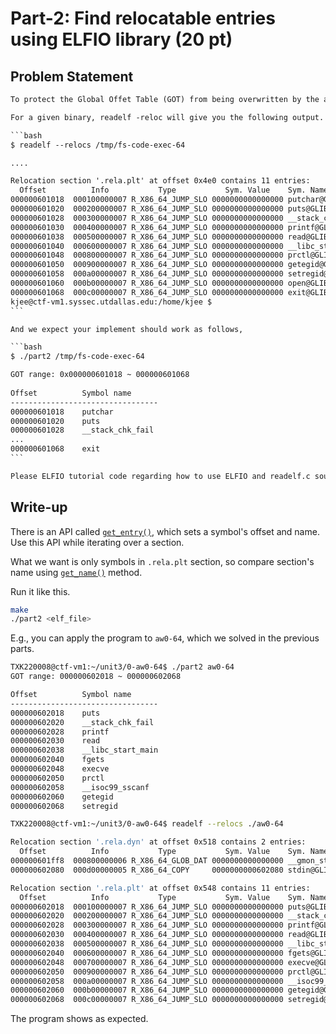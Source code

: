 # Part-2: Find relocatable entries using ELFIO library (20 pt)

## Problem Statement

````txt
To protect the Global Offet Table (GOT) from being overwritten by the attacker, you first need to identify the section and memory address range. In this part, you will extend ELFIO to get a list of GOT entries and their address (Relocation Offset). We expect you to implement readelf -reloc so that list of GOT entries and their address at runtime.

For a given binary, readelf -reloc will give you the following output.

```bash
$ readelf --relocs /tmp/fs-code-exec-64

....

Relocation section '.rela.plt' at offset 0x4e0 contains 11 entries:
  Offset          Info           Type           Sym. Value    Sym. Name + Addend
000000601018  000100000007 R_X86_64_JUMP_SLO 0000000000000000 putchar@GLIBC_2.2.5 + 0
000000601020  000200000007 R_X86_64_JUMP_SLO 0000000000000000 puts@GLIBC_2.2.5 + 0
000000601028  000300000007 R_X86_64_JUMP_SLO 0000000000000000 __stack_chk_fail@GLIBC_2.4 + 0
000000601030  000400000007 R_X86_64_JUMP_SLO 0000000000000000 printf@GLIBC_2.2.5 + 0
000000601038  000500000007 R_X86_64_JUMP_SLO 0000000000000000 read@GLIBC_2.2.5 + 0
000000601040  000600000007 R_X86_64_JUMP_SLO 0000000000000000 __libc_start_main@GLIBC_2.2.5 + 0
000000601048  000800000007 R_X86_64_JUMP_SLO 0000000000000000 prctl@GLIBC_2.2.5 + 0
000000601050  000900000007 R_X86_64_JUMP_SLO 0000000000000000 getegid@GLIBC_2.2.5 + 0
000000601058  000a00000007 R_X86_64_JUMP_SLO 0000000000000000 setregid@GLIBC_2.2.5 + 0
000000601060  000b00000007 R_X86_64_JUMP_SLO 0000000000000000 open@GLIBC_2.2.5 + 0
000000601068  000c00000007 R_X86_64_JUMP_SLO 0000000000000000 exit@GLIBC_2.2.5 + 0
kjee@ctf-vm1.syssec.utdallas.edu:/home/kjee $
```

And we expect your implement should work as follows,

```bash
$ ./part2 /tmp/fs-code-exec-64

GOT range: 0x000000601018 ~ 000000601068
 
Offset          Symbol name      
---------------------------------
000000601018    putchar
000000601020    puts
000000601028    __stack_chk_fail
...
000000601068    exit
```

Please ELFIO tutorial code regarding how to use ELFIO and readelf.c source to confirm how to find relocs entries and get their addresses.
````

## Write-up

There is an API called [`get_entry()`](https://github.com/serge1/ELFIO/blob/main/elfio/elfio_relocation.hpp#L122), which sets a symbol's offset and name. Use this API while iterating over a section.

What we want is only symbols in `.rela.plt` section, so compare section's name using [`get_name()`](https://github.com/serge1/ELFIO/blob/b99697792573588574793408a30fdffaa1c81f43/elfio/elfio_section.hpp#L98) method.

Run it like this.

```bash
make
./part2 <elf_file>
```

E.g., you can apply the program to `aw0-64`, which we solved in the previous parts.

```bash
TXK220008@ctf-vm1:~/unit3/0-aw0-64$ ./part2 aw0-64
GOT range: 000000602018 ~ 000000602068

Offset          Symbol name
---------------------------------
000000602018    puts
000000602020    __stack_chk_fail
000000602028    printf
000000602030    read
000000602038    __libc_start_main
000000602040    fgets
000000602048    execve
000000602050    prctl
000000602058    __isoc99_sscanf
000000602060    getegid
000000602068    setregid
```

```bash
TXK220008@ctf-vm1:~/unit3/0-aw0-64$ readelf --relocs ./aw0-64

Relocation section '.rela.dyn' at offset 0x518 contains 2 entries:
  Offset          Info           Type           Sym. Value    Sym. Name + Addend
000000601ff8  000800000006 R_X86_64_GLOB_DAT 0000000000000000 __gmon_start__ + 0
000000602080  000d00000005 R_X86_64_COPY     0000000000602080 stdin@GLIBC_2.2.5 + 0

Relocation section '.rela.plt' at offset 0x548 contains 11 entries:
  Offset          Info           Type           Sym. Value    Sym. Name + Addend
000000602018  000100000007 R_X86_64_JUMP_SLO 0000000000000000 puts@GLIBC_2.2.5 + 0
000000602020  000200000007 R_X86_64_JUMP_SLO 0000000000000000 __stack_chk_fail@GLIBC_2.4 + 0
000000602028  000300000007 R_X86_64_JUMP_SLO 0000000000000000 printf@GLIBC_2.2.5 + 0
000000602030  000400000007 R_X86_64_JUMP_SLO 0000000000000000 read@GLIBC_2.2.5 + 0
000000602038  000500000007 R_X86_64_JUMP_SLO 0000000000000000 __libc_start_main@GLIBC_2.2.5 + 0
000000602040  000600000007 R_X86_64_JUMP_SLO 0000000000000000 fgets@GLIBC_2.2.5 + 0
000000602048  000700000007 R_X86_64_JUMP_SLO 0000000000000000 execve@GLIBC_2.2.5 + 0
000000602050  000900000007 R_X86_64_JUMP_SLO 0000000000000000 prctl@GLIBC_2.2.5 + 0
000000602058  000a00000007 R_X86_64_JUMP_SLO 0000000000000000 __isoc99_sscanf@GLIBC_2.7 + 0
000000602060  000b00000007 R_X86_64_JUMP_SLO 0000000000000000 getegid@GLIBC_2.2.5 + 0
000000602068  000c00000007 R_X86_64_JUMP_SLO 0000000000000000 setregid@GLIBC_2.2.5 + 0
```

The program shows as expected.
